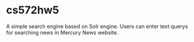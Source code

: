 # cs572hw5

A simple search engine based on Solr engine. 
Users can enter text querys for searching news in Mercury News website.
